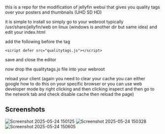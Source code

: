this is a repo for the modification of jellyfin webui that gives you quality tags over your posters and thumbnails (UHD SD HD) 

it is simple to install so simply go to your webroot typically /usr/share/jellyfin/web on linux (windows is another dir but same idea) and edit your index.html

add the following before the </body> tag 

`<script defer src="qualitytags.js"></script>`

save and close the editor

now drop the qualitytags.js file into your webroot 

reload your client (again you need to clear your cache you can either google how to do this on your specific browser or you can use web developer mode by right clicking and then clicking inspect and then go to the network tab and check disable cache then reload the page)

## Screenshots

![Screenshot 2025-05-24 150125](https://github.com/user-attachments/assets/e5d8a7c8-89ff-4983-a106-93d9e9edfae0)
![Screenshot 2025-05-24 150328](https://github.com/user-attachments/assets/aed606ce-356d-49a9-8ba3-f8b3cbb5b4dc)
![Screenshot 2025-05-24 150605](https://github.com/user-attachments/assets/fd1a7127-f6ca-4509-b431-5234a066ec81)
